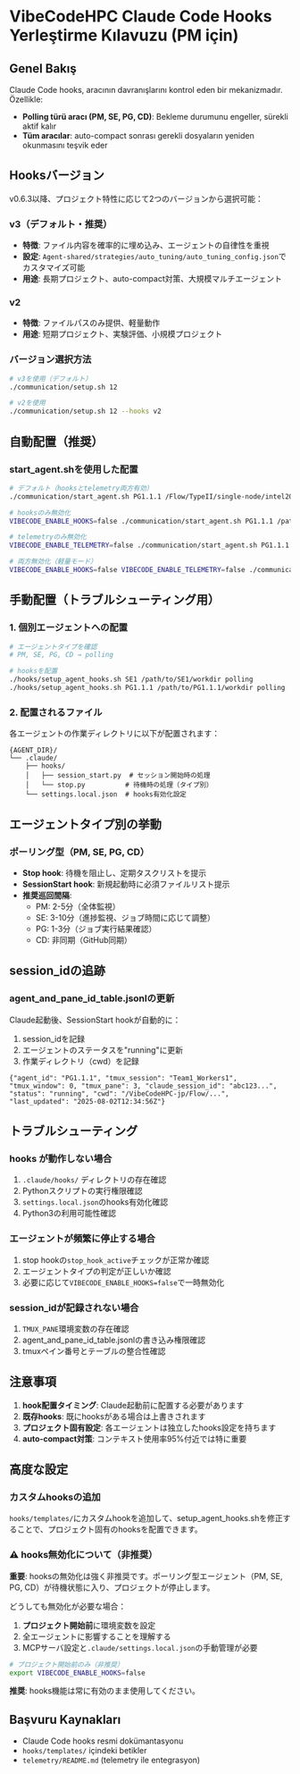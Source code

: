 # VibeCodeHPC Claude Code Hooks Yerleştirme Kılavuzu (PM için)

## Genel Bakış
Claude Code hooks, aracının davranışlarını kontrol eden bir mekanizmadır. Özellikle:
- **Polling türü aracı (PM, SE, PG, CD)**: Bekleme durumunu engeller, sürekli aktif kalır
- **Tüm aracılar**: auto-compact sonrası gerekli dosyaların yeniden okunmasını teşvik eder

## Hooksバージョン
v0.6.3以降、プロジェクト特性に応じて2つのバージョンから選択可能：

### v3（デフォルト・推奨）
- **特徴**: ファイル内容を確率的に埋め込み、エージェントの自律性を重視
- **設定**: `Agent-shared/strategies/auto_tuning/auto_tuning_config.json`でカスタマイズ可能
- **用途**: 長期プロジェクト、auto-compact対策、大規模マルチエージェント

### v2
- **特徴**: ファイルパスのみ提供、軽量動作
- **用途**: 短期プロジェクト、実験評価、小規模プロジェクト

### バージョン選択方法
```bash
# v3を使用（デフォルト）
./communication/setup.sh 12

# v2を使用
./communication/setup.sh 12 --hooks v2
```

## 自動配置（推奨）

### start_agent.shを使用した配置
```bash
# デフォルト（hooksとtelemetry両方有効）
./communication/start_agent.sh PG1.1.1 /Flow/TypeII/single-node/intel2024/OpenMP

# hooksのみ無効化
VIBECODE_ENABLE_HOOKS=false ./communication/start_agent.sh PG1.1.1 /path/to/dir

# telemetryのみ無効化
VIBECODE_ENABLE_TELEMETRY=false ./communication/start_agent.sh PG1.1.1 /path/to/dir

# 両方無効化（軽量モード）
VIBECODE_ENABLE_HOOKS=false VIBECODE_ENABLE_TELEMETRY=false ./communication/start_agent.sh PG1.1.1 /path/to/dir
```

## 手動配置（トラブルシューティング用）

### 1. 個別エージェントへの配置
```bash
# エージェントタイプを確認
# PM, SE, PG, CD → polling

# hooksを配置
./hooks/setup_agent_hooks.sh SE1 /path/to/SE1/workdir polling
./hooks/setup_agent_hooks.sh PG1.1.1 /path/to/PG1.1.1/workdir polling
```

### 2. 配置されるファイル
各エージェントの作業ディレクトリに以下が配置されます：
```
{AGENT_DIR}/
└── .claude/
    ├── hooks/
    │   ├── session_start.py  # セッション開始時の処理
    │   └── stop.py          # 待機時の処理（タイプ別）
    └── settings.local.json  # hooks有効化設定
```

## エージェントタイプ別の挙動

### ポーリング型（PM, SE, PG, CD）
- **Stop hook**: 待機を阻止し、定期タスクリストを提示
- **SessionStart hook**: 新規起動時に必須ファイルリスト提示
- **推奨巡回間隔**:
  - PM: 2-5分（全体監視）
  - SE: 3-10分（進捗監視、ジョブ時間に応じて調整）
  - PG: 1-3分（ジョブ実行結果確認）
  - CD: 非同期（GitHub同期）

## session_idの追跡

### agent_and_pane_id_table.jsonlの更新
Claude起動後、SessionStart hookが自動的に：
1. session_idを記録
2. エージェントのステータスを"running"に更新
3. 作業ディレクトリ（cwd）を記録

```jsonl
{"agent_id": "PG1.1.1", "tmux_session": "Team1_Workers1", "tmux_window": 0, "tmux_pane": 3, "claude_session_id": "abc123...", "status": "running", "cwd": "/VibeCodeHPC-jp/Flow/...", "last_updated": "2025-08-02T12:34:56Z"}
```

## トラブルシューティング

### hooks が動作しない場合
1. `.claude/hooks/` ディレクトリの存在確認
2. Pythonスクリプトの実行権限確認
3. `settings.local.json`のhooks有効化確認
4. Python3の利用可能性確認

### エージェントが頻繁に停止する場合
1. stop hookの`stop_hook_active`チェックが正常か確認
2. エージェントタイプの判定が正しいか確認
3. 必要に応じて`VIBECODE_ENABLE_HOOKS=false`で一時無効化

### session_idが記録されない場合
1. `TMUX_PANE`環境変数の存在確認
2. agent_and_pane_id_table.jsonlの書き込み権限確認
3. tmuxペイン番号とテーブルの整合性確認

## 注意事項

1. **hook配置タイミング**: Claude起動前に配置する必要があります
2. **既存hooks**: 既にhooksがある場合は上書きされます
3. **プロジェクト固有設定**: 各エージェントは独立したhooks設定を持ちます
4. **auto-compact対策**: コンテキスト使用率95%付近では特に重要

## 高度な設定

### カスタムhooksの追加
`hooks/templates/`にカスタムhookを追加して、setup_agent_hooks.shを修正することで、プロジェクト固有のhooksを配置できます。

### ⚠️ hooks無効化について（非推奨）

**重要**: hooksの無効化は強く非推奨です。ポーリング型エージェント（PM, SE, PG, CD）が待機状態に入り、プロジェクトが停止します。

どうしても無効化が必要な場合：
1. **プロジェクト開始前**に環境変数を設定
2. 全エージェントに影響することを理解する
3. MCPサーバ設定と`.claude/settings.local.json`の手動管理が必要

```bash
# プロジェクト開始前のみ（非推奨）
export VIBECODE_ENABLE_HOOKS=false
```

**推奨**: hooks機能は常に有効のまま使用してください。

## Başvuru Kaynakları
- Claude Code hooks resmi dokümantasyonu
- `hooks/templates/` içindeki betikler
- `telemetry/README.md` (telemetry ile entegrasyon)
